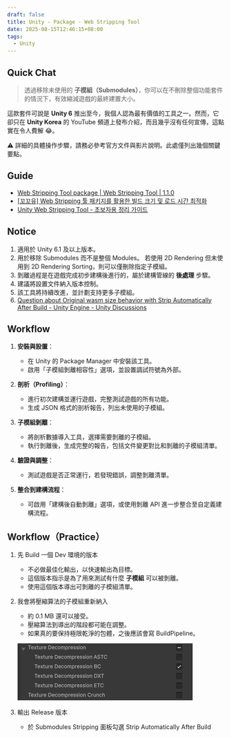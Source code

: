 ```yaml
---
draft: false
title: Unity - Package - Web Stripping Tool
date: 2025-08-15T12:46:15+08:00
tags:
  - Unity
---
```


## Quick Chat

> 透過移除未使用的 **子模組（Submodules）**，你可以在不刪除整個功能套件的情況下，有效縮減遊戲的最終建置大小。

這款套件可說是 **Unity 6** 推出至今，我個人認為最有價值的工具之一。然而，它卻只在 **Unity Korea** 的 YouTube 頻道上發布介紹，而且幾乎沒有任何宣傳，這點實在令人費解 😂。

⚠️ 詳細的具體操作步驟，請務必參考官方文件與影片說明。此處僅列出幾個關鍵要點。

## Guide

- [Web Stripping Tool package | Web Stripping Tool | 1.1.0](https://docs.unity3d.com/Packages/com.unity.web.stripping-tool@1.1/manual/index.html)
- [[꼬꼬유] Web Stripping 툴 패키지를 활용한 빌드 크기 및 로드 시간 최적화](https://www.youtube.com/watch?v=p2n7BStUazw)
- [Unity Web Stripping Tool - 초보자용 정리 가이드](https://j2su0218.tistory.com/1706)

## Notice

1. 適用於 Unity 6.1 及以上版本。
2. 用於移除 Submodules 而不是整個 Modules。 若使用 2D Rendering 但未使用到 2D Rendering Sorting，則可以僅刪除指定子模組。
3. 剝離過程是在遊戲完成初步建構後進行的，屬於建構管線的 **後處理** 步驟。
4. 建議將設置文件納入版本控制。
5. 該工具將持續改進，並計劃支持更多子模組。
6. [Question about Original wasm size behavior with Strip Automatically After Build - Unity Engine - Unity Discussions](https://discussions.unity.com/t/question-about-original-wasm-size-behavior-with-strip-automatically-after-build/1684619/5)

## Workflow

1. **安裝與設置**：
	- 在 Unity 的 Package Manager 中安裝該工具。
	- 啟用「子模組剝離相容性」選項，並設置調試符號為外部。

2. **剖析（Profiling）**：
	- 進行初次建構並運行遊戲，完整測試遊戲的所有功能。
	- 生成 JSON 格式的剖析報告，列出未使用的子模組。

3. **子模組剝離**：
	- 將剖析數據導入工具，選擇需要剝離的子模組。
	- 執行剝離後，生成完整的報告，包括文件變更對比和剝離的子模組清單。

4. **驗證與調整**：
	- 測試遊戲是否正常運行，若發現錯誤，調整剝離清單。

5. **整合到建構流程**：
	- 可啟用「建構後自動剝離」選項，或使用剝離 API 進一步整合至自定義建構流程。

## Workflow（Practice）

1. 先 Build 一個 Dev 環境的版本 
	- 不必做最佳化輸出，以快速輸出為目標。
	- 這個版本指示是為了用來測試有什麼 **子模組**  可以被剝離。
	- 使用這個版本導出可剝離的子模組清單。

2. 我會將壓縮算法的子模組重新納入
	- 約 0.1 MB 還可以接受。
	- 壓縮算法到導出的階段都可能在調整。
	- 如果真的要保持極限乾淨的包體，之後應該會寫 BuildPipeline。 

	 ![Exempted Compression Algorithm](/images/blog/Unity%20-%20Package%20-%20Web%20Stripping%20Tool-1756364223758.png)

3. 輸出 Release 版本 
	- 於 Submodules Stripping 面板勾選 Strip Automatically After Build 
